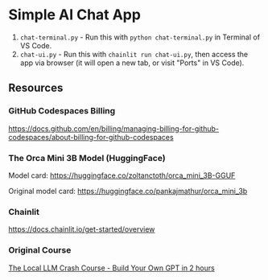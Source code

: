 # Simple AI Chat App

1. `chat-terminal.py` - Run this with `python chat-terminal.py` in Terminal of VS Code.
1. `chat-ui.py` - Run this with `chainlit run chat-ui.py`, then access the app via browser (it will open a new tab, or visit "Ports" in VS Code).

## Resources

### GitHub Codespaces Billing

https://docs.github.com/en/billing/managing-billing-for-github-codespaces/about-billing-for-github-codespaces

### The Orca Mini 3B Model (HuggingFace)

Model card: https://huggingface.co/zoltanctoth/orca_mini_3B-GGUF

Original model card: https://huggingface.co/pankajmathur/orca_mini_3b

### 
### Chainlit

https://docs.chainlit.io/get-started/overview

### Original Course

[The Local LLM Crash Course - Build Your Own GPT in 2 hours](https://www.udemy.com/course/the-local-llm-crash-course-build-a-hugging-face-ai-chatbot/?referralCode=EAD6017AA0001257DD9A)
